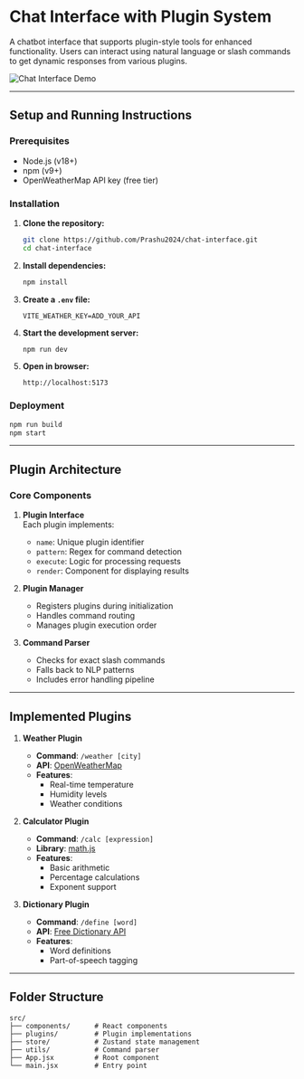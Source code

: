 # Chat Interface with Plugin System

A chatbot interface that supports plugin-style tools for enhanced functionality. Users can interact using natural language or slash commands to get dynamic responses from various plugins.

![Chat Interface Demo](demo-screenshot.png)

---

## Setup and Running Instructions

### Prerequisites

- Node.js (v18+)
- npm (v9+)
- OpenWeatherMap API key (free tier)

### Installation

1. **Clone the repository:**
   ```bash
   git clone https://github.com/Prashu2024/chat-interface.git
   cd chat-interface
   ```

2. **Install dependencies:**
   ```bash
   npm install
   ```

3. **Create a `.env` file:**
   ```
   VITE_WEATHER_KEY=ADD_YOUR_API
   ```

4. **Start the development server:**
   ```bash
   npm run dev
   ```

5. **Open in browser:**
   ```
   http://localhost:5173
   ```

### Deployment

```bash
npm run build
npm start
```

---

## Plugin Architecture

### Core Components

1. **Plugin Interface**  
   Each plugin implements:
   - `name`: Unique plugin identifier  
   - `pattern`: Regex for command detection  
   - `execute`: Logic for processing requests  
   - `render`: Component for displaying results  

2. **Plugin Manager**  
   - Registers plugins during initialization  
   - Handles command routing  
   - Manages plugin execution order  

3. **Command Parser**  
   - Checks for exact slash commands  
   - Falls back to NLP patterns  
   - Includes error handling pipeline  

---

## Implemented Plugins

1. **Weather Plugin**
   - **Command**: `/weather [city]`  
   - **API**: [OpenWeatherMap](https://openweathermap.org/api)  
   - **Features**:
     - Real-time temperature  
     - Humidity levels  
     - Weather conditions  

2. **Calculator Plugin**
   - **Command**: `/calc [expression]`  
   - **Library**: [math.js](https://mathjs.org/)  
   - **Features**:
     - Basic arithmetic  
     - Percentage calculations  
     - Exponent support  

3. **Dictionary Plugin**
   - **Command**: `/define [word]`  
   - **API**: [Free Dictionary API](https://dictionaryapi.dev/)  
   - **Features**:
     - Word definitions  
     - Part-of-speech tagging  

---

## Folder Structure

```
src/
├── components/      # React components
├── plugins/         # Plugin implementations
├── store/           # Zustand state management
├── utils/           # Command parser
├── App.jsx          # Root component
└── main.jsx         # Entry point
```
